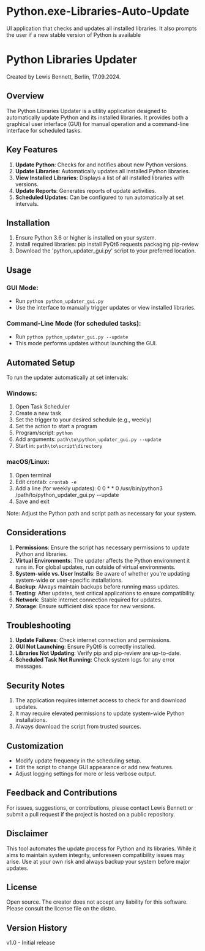 # Python.exe-Libraries-Auto-Update
UI application that checks and updates all installed libraries. It also prompts the user if a new stable version of Python is available

# Python Libraries Updater

Created by Lewis Bennett, Berlin, 17.09.2024.

## Overview

The Python Libraries Updater is a utility application designed to automatically update Python and its installed libraries. It provides both a graphical user interface (GUI) for manual operation and a command-line interface for scheduled tasks.

## Key Features

1. **Update Python**: Checks for and notifies about new Python versions.
2. **Update Libraries**: Automatically updates all installed Python libraries.
3. **View Installed Libraries**: Displays a list of all installed libraries with versions.
4. **Update Reports**: Generates reports of update activities.
5. **Scheduled Updates**: Can be configured to run automatically at set intervals.

## Installation

1. Ensure Python 3.6 or higher is installed on your system.
2. Install required libraries: pip install PyQt6 requests packaging pip-review
3. Download the 'python_updater_gui.py' script to your preferred location.

## Usage

### GUI Mode:
- Run `python python_updater_gui.py`
- Use the interface to manually trigger updates or view installed libraries.

### Command-Line Mode (for scheduled tasks):
- Run `python python_updater_gui.py --update`
- This mode performs updates without launching the GUI.

## Automated Setup

To run the updater automatically at set intervals:

### Windows:
1. Open Task Scheduler
2. Create a new task
3. Set the trigger to your desired schedule (e.g., weekly)
4. Set the action to start a program
5. Program/script: `python`
6. Add arguments: `path\to\python_updater_gui.py --update`
7. Start in: `path\to\script\directory`

### macOS/Linux:
1. Open terminal
2. Edit crontab: `crontab -e`
3. Add a line (for weekly updates): 0 0 * * 0 /usr/bin/python3 /path/to/python_updater_gui.py --update
4. Save and exit

Note: Adjust the Python path and script path as necessary for your system.

## Considerations

1. **Permissions**: Ensure the script has necessary permissions to update Python and libraries.
2. **Virtual Environments**: The updater affects the Python environment it runs in. For global updates, run outside of virtual environments.
3. **System-wide vs. User Installs**: Be aware of whether you're updating system-wide or user-specific installations.
4. **Backup**: Always maintain backups before running mass updates.
5. **Testing**: After updates, test critical applications to ensure compatibility.
6. **Network**: Stable internet connection required for updates.
7. **Storage**: Ensure sufficient disk space for new versions.

## Troubleshooting

1. **Update Failures**: Check internet connection and permissions.
2. **GUI Not Launching**: Ensure PyQt6 is correctly installed.
3. **Libraries Not Updating**: Verify pip and pip-review are up-to-date.
4. **Scheduled Task Not Running**: Check system logs for any error messages.

## Security Notes

1. The application requires internet access to check for and download updates.
2. It may require elevated permissions to update system-wide Python installations.
3. Always download the script from trusted sources.

## Customization

- Modify update frequency in the scheduling setup.
- Edit the script to change GUI appearance or add new features.
- Adjust logging settings for more or less verbose output.

## Feedback and Contributions

For issues, suggestions, or contributions, please contact Lewis Bennett or submit a pull request if the project is hosted on a public repository.

## Disclaimer

This tool automates the update process for Python and its libraries. While it aims to maintain system integrity, unforeseen compatibility issues may arise. Use at your own risk and always backup your system before major updates.

## License

Open source. The creator does not accept any liability for this software. Please consult the license file on the distro.

## Version History

v1.0 - Initial release
